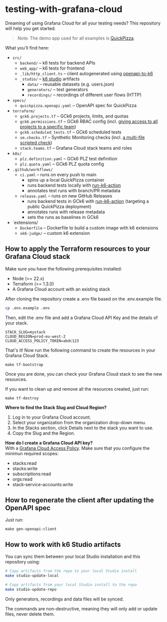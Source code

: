 # testing-with-grafana-cloud

Dreaming of using Grafana Cloud for all your testing needs? This repository will help you get started.

> Note: The demo app used for all examples is [QuickPizza](https://quickpizza.grafana.com/).

What you'll find here:
- `src/`
  - `backend/` – k6 tests for backend APIs
  - `web_app/` – k6 tests for frontend
  - `_lib/http_client.ts` – client autogenerated using [openapi-to-k6](https://github.com/grafana/openapi-to-k6)
  - `_studio/` – [k6 studio](https://grafana.com/docs/k6/latest/k6-studio/) artifacts
    - `data/` – reusable datasets (e.g. users.json)
    - `generators/` – test generators
    - `recordings/` – recordings of different user flows (HTTP)
- `specs/`
  - `quickpizza.openapi.yaml` – OpenAPI spec for QuickPizza
- `terraform/`
  - `gck6.projects.tf` – GCk6 projects, limits, and quotas
  - `gck6.permissions.tf` – GCk6 RBAC config (incl. [giving access to all projects to a specific team](https://github.com/dgzlopes/testing-with-grafana-cloud/blob/85f849f1054f6b99e0de615763e5dbf799ad4c3b/terraform/gck6.permissions.tf#L31))
  - `gck6.scheduled_tests.tf` – GCk6 scheduled tests
  - `sm.checks.tf` – Synthetic Monitoring checks (incl. [a multi-file scripted check](https://github.com/dgzlopes/testing-with-grafana-cloud/blob/02926a8f85e6d20d59430e499360279c1f3f4c22/terraform/sm.checks.tf#L23))
  - `stack.teams.tf` – Grafana Cloud stack teams and roles
- `k8s/`
  - `plz.definition.yaml` – GCk6 PLZ test definition
  - `plz.quota.yaml` – GCk6 PLZ quota config
- `.github/workflows/`
  - `ci.yaml` – runs on every push to main
     - spins up a local QuickPizza container
     - runs backend tests locally with [run-k6-action](https://github.com/grafana/run-k6-action)
     - annotates test runs with branch/PR metadata
  - `release.yaml` – runs on new GitHub Releases
     - runs backend tests in GCk6 with [run-k6-action](https://github.com/grafana/run-k6-action) (targeting a public QuickPizza deployment)
     - annotates runs with release metadata
     - sets the runs as baselines in GCk6
- `extensions/
  - `Dockerfile` – Dockerfile to build a custom image with k6 extensions
  - `xk6-judge/` – custom k6 extension

## How to apply the Terraform resources to your Grafana Cloud stack

Make sure you have the following prerequisites installed:

- Node (>= 22.x)
- Terraform (>= 1.3.0)
- A Grafana Cloud account with an existing stack

After cloning the repository create a .env file based on the .env.example file.

```bash
cp .env.example .env
```

Then, edit the .env file and add a Grafana Cloud API Key and the details of your stack.
```
STACK_SLUG=mystack
CLOUD_REGION=prod-eu-west-2
CLOUD_ACCESS_POLICY_TOKEN=abdc123
```

That's it! Now run the following command to create the resources in your Grafana Cloud Stack.

```
make tf-bootstrap
```

Once you are done, you can check your Grafana Cloud stack to see the new resources.

If you want to clean up and remove all the resources created, just run:
```
make tf-destroy
```

**Where to find the Stack Slug and Cloud Region?**   
1. Log in to your Grafana Cloud account.
2. Select your organization from the organization drop-down menu.
3. In the Stacks section, click Details next to the stack you want to use.
4. Copy the Slug and the Region.

**How do I create a Grafana Cloud API key?**   
With a [Grafana Cloud Access Policy](https://grafana.com/docs/grafana-cloud/security-and-account-management/authentication-and-permissions/access-policies/). Make sure that you configure the minimun required scopes:  
- stacks:read   
- stacks:write   
- subscriptions:read   
- orgs:read   
- stack-service-accounts:write   	

## How to regenerate the client after updating the OpenAPI spec

Just run:

```
make gen-openapi-client
```

## How to work with k6 Studio artifacts

You can sync them between your local Studio installation and this repository using:
```bash
# Copy artifacts from the repo to your local Studio install
make studio-update-local

# Copy artifacts from your local Studio install to the repo
make studio-update-repo
```

Only generators, recordings and data files will be synced. 

The commands are non-destructive, meaning they will only add or update files, never delete them.

